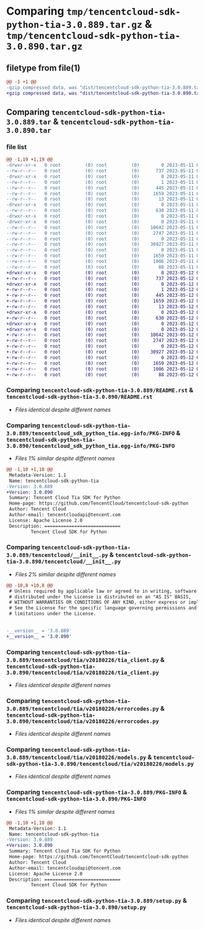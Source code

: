 # Comparing `tmp/tencentcloud-sdk-python-tia-3.0.889.tar.gz` & `tmp/tencentcloud-sdk-python-tia-3.0.890.tar.gz`

## filetype from file(1)

```diff
@@ -1 +1 @@
-gzip compressed data, was "dist/tencentcloud-sdk-python-tia-3.0.889.tar", last modified: Thu May 11 03:22:50 2023, max compression
+gzip compressed data, was "dist/tencentcloud-sdk-python-tia-3.0.890.tar", last modified: Fri May 12 04:09:37 2023, max compression
```

## Comparing `tencentcloud-sdk-python-tia-3.0.889.tar` & `tencentcloud-sdk-python-tia-3.0.890.tar`

### file list

```diff
@@ -1,19 +1,19 @@
-drwxr-xr-x   0 root         (0) root         (0)        0 2023-05-11 03:22:50.000000 tencentcloud-sdk-python-tia-3.0.889/
--rw-r--r--   0 root         (0) root         (0)      737 2023-05-11 03:22:50.000000 tencentcloud-sdk-python-tia-3.0.889/README.rst
-drwxr-xr-x   0 root         (0) root         (0)        0 2023-05-11 03:22:50.000000 tencentcloud-sdk-python-tia-3.0.889/tencentcloud_sdk_python_tia.egg-info/
--rw-r--r--   0 root         (0) root         (0)        1 2023-05-11 03:22:50.000000 tencentcloud-sdk-python-tia-3.0.889/tencentcloud_sdk_python_tia.egg-info/dependency_links.txt
--rw-r--r--   0 root         (0) root         (0)      445 2023-05-11 03:22:50.000000 tencentcloud-sdk-python-tia-3.0.889/tencentcloud_sdk_python_tia.egg-info/SOURCES.txt
--rw-r--r--   0 root         (0) root         (0)     1659 2023-05-11 03:22:50.000000 tencentcloud-sdk-python-tia-3.0.889/tencentcloud_sdk_python_tia.egg-info/PKG-INFO
--rw-r--r--   0 root         (0) root         (0)       13 2023-05-11 03:22:50.000000 tencentcloud-sdk-python-tia-3.0.889/tencentcloud_sdk_python_tia.egg-info/top_level.txt
-drwxr-xr-x   0 root         (0) root         (0)        0 2023-05-11 03:22:50.000000 tencentcloud-sdk-python-tia-3.0.889/tencentcloud/
--rw-r--r--   0 root         (0) root         (0)      630 2023-05-11 03:22:50.000000 tencentcloud-sdk-python-tia-3.0.889/tencentcloud/__init__.py
-drwxr-xr-x   0 root         (0) root         (0)        0 2023-05-11 03:22:50.000000 tencentcloud-sdk-python-tia-3.0.889/tencentcloud/tia/
-drwxr-xr-x   0 root         (0) root         (0)        0 2023-05-11 03:22:50.000000 tencentcloud-sdk-python-tia-3.0.889/tencentcloud/tia/v20180226/
--rw-r--r--   0 root         (0) root         (0)    10642 2023-05-11 03:22:50.000000 tencentcloud-sdk-python-tia-3.0.889/tencentcloud/tia/v20180226/tia_client.py
--rw-r--r--   0 root         (0) root         (0)     2747 2023-05-11 03:22:50.000000 tencentcloud-sdk-python-tia-3.0.889/tencentcloud/tia/v20180226/errorcodes.py
--rw-r--r--   0 root         (0) root         (0)        0 2023-05-11 03:22:50.000000 tencentcloud-sdk-python-tia-3.0.889/tencentcloud/tia/v20180226/__init__.py
--rw-r--r--   0 root         (0) root         (0)    30927 2023-05-11 03:22:50.000000 tencentcloud-sdk-python-tia-3.0.889/tencentcloud/tia/v20180226/models.py
--rw-r--r--   0 root         (0) root         (0)        0 2023-05-11 03:22:50.000000 tencentcloud-sdk-python-tia-3.0.889/tencentcloud/tia/__init__.py
--rw-r--r--   0 root         (0) root         (0)     1659 2023-05-11 03:22:50.000000 tencentcloud-sdk-python-tia-3.0.889/PKG-INFO
--rw-r--r--   0 root         (0) root         (0)     1006 2023-05-11 03:22:50.000000 tencentcloud-sdk-python-tia-3.0.889/setup.py
--rw-r--r--   0 root         (0) root         (0)       88 2023-05-11 03:22:50.000000 tencentcloud-sdk-python-tia-3.0.889/setup.cfg
+drwxr-xr-x   0 root         (0) root         (0)        0 2023-05-12 04:09:37.000000 tencentcloud-sdk-python-tia-3.0.890/
+-rw-r--r--   0 root         (0) root         (0)      737 2023-05-12 04:09:37.000000 tencentcloud-sdk-python-tia-3.0.890/README.rst
+drwxr-xr-x   0 root         (0) root         (0)        0 2023-05-12 04:09:37.000000 tencentcloud-sdk-python-tia-3.0.890/tencentcloud_sdk_python_tia.egg-info/
+-rw-r--r--   0 root         (0) root         (0)        1 2023-05-12 04:09:37.000000 tencentcloud-sdk-python-tia-3.0.890/tencentcloud_sdk_python_tia.egg-info/dependency_links.txt
+-rw-r--r--   0 root         (0) root         (0)      445 2023-05-12 04:09:37.000000 tencentcloud-sdk-python-tia-3.0.890/tencentcloud_sdk_python_tia.egg-info/SOURCES.txt
+-rw-r--r--   0 root         (0) root         (0)     1659 2023-05-12 04:09:37.000000 tencentcloud-sdk-python-tia-3.0.890/tencentcloud_sdk_python_tia.egg-info/PKG-INFO
+-rw-r--r--   0 root         (0) root         (0)       13 2023-05-12 04:09:37.000000 tencentcloud-sdk-python-tia-3.0.890/tencentcloud_sdk_python_tia.egg-info/top_level.txt
+drwxr-xr-x   0 root         (0) root         (0)        0 2023-05-12 04:09:37.000000 tencentcloud-sdk-python-tia-3.0.890/tencentcloud/
+-rw-r--r--   0 root         (0) root         (0)      630 2023-05-12 04:09:37.000000 tencentcloud-sdk-python-tia-3.0.890/tencentcloud/__init__.py
+drwxr-xr-x   0 root         (0) root         (0)        0 2023-05-12 04:09:37.000000 tencentcloud-sdk-python-tia-3.0.890/tencentcloud/tia/
+drwxr-xr-x   0 root         (0) root         (0)        0 2023-05-12 04:09:37.000000 tencentcloud-sdk-python-tia-3.0.890/tencentcloud/tia/v20180226/
+-rw-r--r--   0 root         (0) root         (0)    10642 2023-05-12 04:09:37.000000 tencentcloud-sdk-python-tia-3.0.890/tencentcloud/tia/v20180226/tia_client.py
+-rw-r--r--   0 root         (0) root         (0)     2747 2023-05-12 04:09:37.000000 tencentcloud-sdk-python-tia-3.0.890/tencentcloud/tia/v20180226/errorcodes.py
+-rw-r--r--   0 root         (0) root         (0)        0 2023-05-12 04:09:37.000000 tencentcloud-sdk-python-tia-3.0.890/tencentcloud/tia/v20180226/__init__.py
+-rw-r--r--   0 root         (0) root         (0)    30927 2023-05-12 04:09:37.000000 tencentcloud-sdk-python-tia-3.0.890/tencentcloud/tia/v20180226/models.py
+-rw-r--r--   0 root         (0) root         (0)        0 2023-05-12 04:09:37.000000 tencentcloud-sdk-python-tia-3.0.890/tencentcloud/tia/__init__.py
+-rw-r--r--   0 root         (0) root         (0)     1659 2023-05-12 04:09:37.000000 tencentcloud-sdk-python-tia-3.0.890/PKG-INFO
+-rw-r--r--   0 root         (0) root         (0)     1006 2023-05-12 04:09:37.000000 tencentcloud-sdk-python-tia-3.0.890/setup.py
+-rw-r--r--   0 root         (0) root         (0)       88 2023-05-12 04:09:37.000000 tencentcloud-sdk-python-tia-3.0.890/setup.cfg
```

### Comparing `tencentcloud-sdk-python-tia-3.0.889/README.rst` & `tencentcloud-sdk-python-tia-3.0.890/README.rst`

 * *Files identical despite different names*

### Comparing `tencentcloud-sdk-python-tia-3.0.889/tencentcloud_sdk_python_tia.egg-info/PKG-INFO` & `tencentcloud-sdk-python-tia-3.0.890/tencentcloud_sdk_python_tia.egg-info/PKG-INFO`

 * *Files 1% similar despite different names*

```diff
@@ -1,10 +1,10 @@
 Metadata-Version: 1.1
 Name: tencentcloud-sdk-python-tia
-Version: 3.0.889
+Version: 3.0.890
 Summary: Tencent Cloud Tia SDK for Python
 Home-page: https://github.com/TencentCloud/tencentcloud-sdk-python
 Author: Tencent Cloud
 Author-email: tencentcloudapi@tencent.com
 License: Apache License 2.0
 Description: ============================
         Tencent Cloud SDK for Python
```

### Comparing `tencentcloud-sdk-python-tia-3.0.889/tencentcloud/__init__.py` & `tencentcloud-sdk-python-tia-3.0.890/tencentcloud/__init__.py`

 * *Files 2% similar despite different names*

```diff
@@ -10,8 +10,8 @@
 # Unless required by applicable law or agreed to in writing, software
 # distributed under the License is distributed on an "AS IS" BASIS,
 # WITHOUT WARRANTIES OR CONDITIONS OF ANY KIND, either express or implied.
 # See the License for the specific language governing permissions and
 # limitations under the License.
 
 
-__version__ = '3.0.889'
+__version__ = '3.0.890'
```

### Comparing `tencentcloud-sdk-python-tia-3.0.889/tencentcloud/tia/v20180226/tia_client.py` & `tencentcloud-sdk-python-tia-3.0.890/tencentcloud/tia/v20180226/tia_client.py`

 * *Files identical despite different names*

### Comparing `tencentcloud-sdk-python-tia-3.0.889/tencentcloud/tia/v20180226/errorcodes.py` & `tencentcloud-sdk-python-tia-3.0.890/tencentcloud/tia/v20180226/errorcodes.py`

 * *Files identical despite different names*

### Comparing `tencentcloud-sdk-python-tia-3.0.889/tencentcloud/tia/v20180226/models.py` & `tencentcloud-sdk-python-tia-3.0.890/tencentcloud/tia/v20180226/models.py`

 * *Files identical despite different names*

### Comparing `tencentcloud-sdk-python-tia-3.0.889/PKG-INFO` & `tencentcloud-sdk-python-tia-3.0.890/PKG-INFO`

 * *Files 1% similar despite different names*

```diff
@@ -1,10 +1,10 @@
 Metadata-Version: 1.1
 Name: tencentcloud-sdk-python-tia
-Version: 3.0.889
+Version: 3.0.890
 Summary: Tencent Cloud Tia SDK for Python
 Home-page: https://github.com/TencentCloud/tencentcloud-sdk-python
 Author: Tencent Cloud
 Author-email: tencentcloudapi@tencent.com
 License: Apache License 2.0
 Description: ============================
         Tencent Cloud SDK for Python
```

### Comparing `tencentcloud-sdk-python-tia-3.0.889/setup.py` & `tencentcloud-sdk-python-tia-3.0.890/setup.py`

 * *Files identical despite different names*

